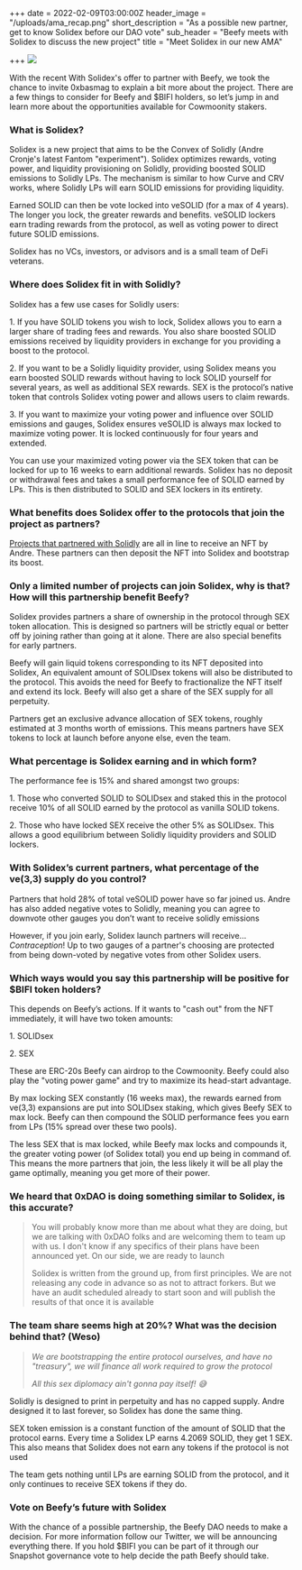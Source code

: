 +++
date = 2022-02-09T03:00:00Z
header_image = "/uploads/ama_recap.png"
short_description = "As a possible new partner, get to know Solidex before our DAO vote"
sub_header = "Beefy meets with Solidex to discuss the new project"
title = "Meet Solidex in our new AMA"

+++
![](/uploads/ama_recap.png)

With the recent With Solidex's offer to partner with Beefy, we took the chance to invite 0xbasmag to explain a bit more about the project. There are a few things to consider for Beefy and $BIFI holders, so let’s jump in and learn more about the opportunities available for Cowmoonity stakers.

### What is Solidex?

Solidex is a new project that aims to be the Convex of Solidly (Andre Cronje's latest Fantom "experiment"). Solidex optimizes rewards, voting power, and liquidity provisioning on Solidly, providing boosted SOLID emissions to Solidly LPs. The mechanism is similar to how Curve and CRV works, where Solidly LPs will earn SOLID emissions for providing liquidity.

Earned SOLID can then be vote locked into veSOLID (for a max of 4 years). The longer you lock, the greater rewards and benefits. veSOLID lockers earn trading rewards from the protocol, as well as voting power to direct future SOLID emissions.

Solidex has no VCs, investors, or advisors and is a small team of DeFi veterans.

### Where does Solidex fit in with Solidly?

Solidex has a few use cases for Solidly users:

1\. If you have SOLID tokens you wish to lock, Solidex allows you to earn a larger share of trading fees and rewards. You also share boosted SOLID emissions received by liquidity providers in exchange for you providing a boost to the protocol.

2\. If you want to be a Solidly liquidity provider, using Solidex means you earn boosted SOLID rewards without having to lock SOLID yourself for several years, as well as additional SEX rewards. SEX is the protocol’s native token that controls Solidex voting power and allows users to claim rewards.

3\. If you want to maximize your voting power and influence over SOLID emissions and gauges, Solidex ensures veSOLID is always max locked to maximize voting power. It is locked continuously for four years and extended.

You can use your maximized voting power via the SEX token that can be locked for up to 16 weeks to earn additional rewards. Solidex has no deposit or withdrawal fees and takes a small performance fee of SOLID earned by LPs. This is then distributed to SOLID and SEX lockers in its entirety.

### What benefits does Solidex offer to the protocols that join the project as partners?

[Projects that partnered with Solidly](https://github.com/andrecronje/solidly/#venft-distribution-recipients) are all in line to receive an NFT by Andre. These partners can then deposit the NFT into Solidex and bootstrap its boost.

### Only a limited number of projects can join Solidex, why is that? How will this partnership benefit Beefy?

Solidex provides partners a share of ownership in the protocol through SEX token allocation. This is designed so partners will be strictly equal or better off by joining rather than going at it alone. There are also special benefits for early partners.

Beefy will gain liquid tokens corresponding to its NFT deposited into Solidex, An equivalent amount of SOLIDsex tokens will also be distributed to the protocol. This avoids the need for Beefy to fractionalize the NFT itself and extend its lock. Beefy will also get a share of the SEX supply for all perpetuity.

Partners get an exclusive advance allocation of SEX tokens, roughly estimated at 3 months worth of emissions. This means partners have SEX tokens to lock at launch before anyone else, even the team.

### What percentage is Solidex earning and in which form?

The performance fee is 15% and shared amongst two groups:

1\. Those who converted SOLID to SOLIDsex and staked this in the protocol receive 10% of all SOLID earned by the protocol as vanilla SOLID tokens.

2\. Those who have locked SEX receive the other 5% as SOLIDsex. This allows a good equilibrium between Solidly liquidity providers and SOLID lockers.

### With Solidex’s current partners, what percentage of the ve(3,3) supply do you control?

Partners that hold 28% of total veSOLID power have so far joined us. Andre has also added negative votes to Solidly, meaning you can agree to downvote other gauges you don’t want to receive solidly emissions

However, if you join early, Solidex launch partners will receive... _Contraception_! Up to two gauges of a partner's choosing are protected from being down-voted by negative votes from other Solidex users.

### Which ways would you say this partnership will be positive for $BIFI token holders?

This depends on Beefy’s actions. If it wants to "cash out" from the NFT immediately, it will have two token amounts:

1\. SOLIDsex

2\. SEX

These are ERC-20s Beefy can airdrop to the Cowmoonity. Beefy could also play the "voting power game" and try to maximize its head-start advantage.

By max locking SEX constantly (16 weeks max), the rewards earned from ve(3,3) expansions are put into SOLIDsex staking, which gives Beefy SEX to max lock. Beefy can then compound the SOLID performance fees you earn from LPs (15% spread over these two pools).

The less SEX that is max locked, while Beefy max locks and compounds it, the greater voting power (of Solidex total) you end up being in command of. This means the more partners that join, the less likely it will be all play the game optimally, meaning you get more of their power.

### We heard that 0xDAO is doing something similar to Solidex, is this accurate?

> You will probably know more than me about what they are doing, but we are talking with 0xDAO folks and are welcoming them to team up with us. I don't know if any specifics of their plans have been announced yet. On our side, we are ready to launch
>
> Solidex is written from the ground up, from first principles. We are not releasing any code in advance so as not to attract forkers. But we have an audit scheduled already to start soon and will publish the results of that once it is available

### The team share seems high at 20%? What was the decision behind that? (Weso)

> _We are bootstrapping the entire protocol ourselves, and have no "treasury", we will finance all work required to grow the protocol_
>
> _All this sex diplomacy ain't gonna pay itself! 😅_

Solidly is designed to print in perpetuity and has no capped supply. Andre designed it to last forever, so Solidex has done the same thing.

SEX token emission is a constant function of the amount of SOLID that the protocol earns. Every time a Solidex LP earns 4.2069 SOLID, they get 1 SEX. This also means that Solidex does not earn any tokens if the protocol is not used

The team gets nothing until LPs are earning SOLID from the protocol, and it only continues to receive SEX tokens if they do.

### Vote on Beefy’s future with Solidex

With the chance of a possible partnership, the Beefy DAO needs to make a decision. For more information follow our Twitter, we will be announcing everything there. If you hold $BIFI you can be part of it through our Snapshot governance vote to help decide the path Beefy should take.